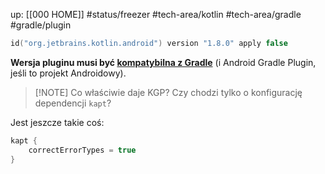 up: [[000 HOME]]
#status/freezer 
#tech-area/kotlin #tech-area/gradle 
#gradle/plugin 

```kotlin
id("org.jetbrains.kotlin.android") version "1.8.0" apply false
```

**Wersja pluginu musi być [kompatybilna z Gradle](https://kotlinlang.org/docs/gradle-configure-project.html#apply-the-plugin)** (i Android Gradle Plugin, jeśli to projekt Androidowy).



> [!NOTE] Co właściwie daje KGP?
> Czy chodzi tylko o konfigurację dependencji `kapt`?

Jest jeszcze takie coś:
```kotlin
kapt {  
    correctErrorTypes = true  
}
```
